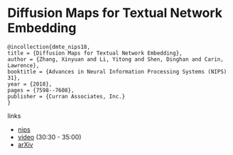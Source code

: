 #  Diffusion Maps for Textual Network Embedding

```
@incollection{dmte_nips18,
title = {Diffusion Maps for Textual Network Embedding},
author = {Zhang, Xinyuan and Li, Yitong and Shen, Dinghan and Carin, Lawrence},
booktitle = {Advances in Neural Information Processing Systems (NIPS) 31},
year = {2018},
pages = {7598--7608},
publisher = {Curran Associates, Inc.}
}
```

links
- [nips](https://nips.cc/Conferences/2018/Schedule?showEvent=11729)
- [video](https://www.facebook.com/nipsfoundation/videos/745243882514297/) (30:30 - 35:00)
- [arXiv](https://arxiv.org/abs/1805.09906)
